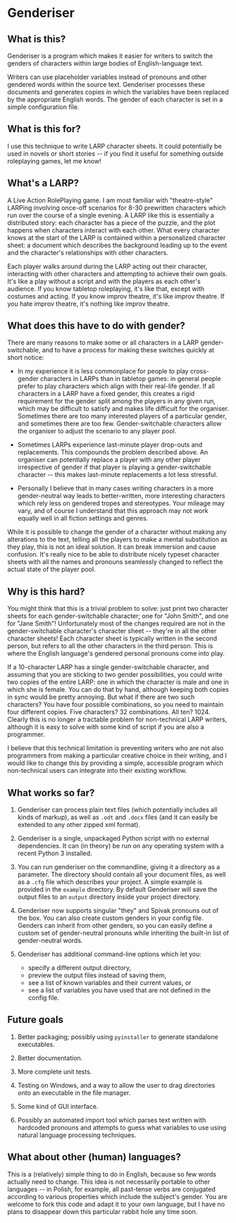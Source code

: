 Genderiser
==========

What is this?
-------------

Genderiser is a program which makes it easier for writers to switch the genders of characters within large bodies of English-language text.

Writers can use placeholder variables instead of pronouns and other gendered words within the source text. Genderiser processes these documents and generates copies in which the variables have been replaced by the appropriate English words. The gender of each character is set in a simple configuration file.

What is this for?
-----------------

I use this technique to write LARP character sheets.  It could potentially be used in novels or short stories -- if you find it useful for something outside roleplaying games, let me know!

What's a LARP?
--------------

A Live Action RolePlaying game. I am most familiar with "theatre-style" LARPing involving once-off scenarios for 8-30 prewritten characters which run over the course of a single evening.  A LARP like this is essentially a distributed story: each character has a piece of the puzzle, and the plot happens when characters interact with each other.  What every character knows at the start of the LARP is contained within a personalized character sheet: a document which describes the background leading up to the event and the character's relationships with other characters.

Each player walks around during the LARP acting out their character, interacting with other characters and attempting to achieve their own goals.  It's like a play without a script and with the players as each other's audience. If you know tabletop roleplaying, it's like that, except with costumes and acting. If you know improv theatre, it's like improv theatre. If you hate improv theatre, it's nothing like improv theatre.

What does this have to do with gender?
--------------------------------------

There are many reasons to make some or all characters in a LARP gender-switchable, and to have a process for making these switches quickly at short notice:

* In my experience it is less commonplace for people to play cross-gender characters in LARPs than in tabletop games: in general people prefer to play characters which align with their real-life gender. If all characters in a LARP have a fixed gender, this creates a rigid requirement for the gender split among the players in any given run, which may be difficult to satisfy and makes life difficult for the organiser. Sometimes there are too many interested players of a particular gender, and sometimes there are too few.  Gender-switchable characters allow the organiser to adjust the scenario to any player pool.

* Sometimes LARPs experience last-minute player drop-outs and replacements. This compounds the problem described above. An organiser can potentially replace a player with any other player irrespective of gender if that player is playing a gender-switchable character -- this makes last-minute replacements a lot less stressful.

* Personally I believe that in many cases writing characters in a more gender-neutral way leads to better-written, more interesting characters which rely less on gendered tropes and stereotypes. Your mileage may vary, and of course I understand that this approach may not work equally well in all fiction settings and genres.

While it is possible to change the gender of a character without making any alterations to the text, telling all the players to make a mental substitution as they play, this is not an ideal solution. It can break immersion and cause confusion. It's really nice to be able to distribute nicely typeset character sheets with all the names and pronouns seamlessly changed to reflect the actual state of the player pool.

Why is this hard?
-----------------

You might think that this is a trivial problem to solve: just print two character sheets for each gender-switchable character; one for "John Smith", and one for "Jane Smith"!  Unfortunately most of the changes required are not in the gender-switchable character's character sheet -- they're in all the other character sheets! Each character sheet is typically written in the second person, but refers to all the other characters in the third person. This is where the English language's gendered personal pronouns come into play.

If a 10-character LARP has a single gender-switchable character, and assuming that you are sticking to two gender possibilities, you could write two copies of the entire LARP: one in which the character is male and one in which she is female. You can do that by hand, although keeping both copies in sync would be pretty annoying. But what if there are two such characters? You have four possible combinations, so you need to maintain four different copies. Five characters? 32 combinations.  All ten?  1024.  Clearly this is no longer a tractable problem for non-technical LARP writers, although it is easy to solve with some kind of script if you are also a programmer.

I believe that this technical limitation is preventing writers who are not also programmers from making a particular creative choice in their writing, and I would like to change this by providing a simple, accessible program which non-technical users can integrate into their existing workflow.

What works so far?
------------------

1. Genderiser can process plain text files (which potentially includes all kinds of markup), as well as ``.odt`` and ``.docx`` files (and it can easily be extended to any other zipped xml format).

1. Genderiser is a single, unpackaged Python script with no external dependencies. It can (in theory) be run on any operating system with a recent Python 3 installed.

1. You can run genderiser on the commandline, giving it a directory as a parameter. The directory should contain all your document files, as well as a ``.cfg`` file which describes your project. A simple example is provided in the ``example`` directory. By default Genderiser will save the output files to an ``output`` directory inside your project directory.

1. Genderiser now supports singular "they" and Spivak pronouns out of the box. You can also create custom genders in your config file. Genders can inherit from other genders, so you can easily define a custom set of gender-neutral pronouns while inheriting the built-in list of gender-neutral words.

1. Genderiser has additional command-line options which let you:
    * specify a different output directory,
    * preview the output files instead of saving them,
    * see a list of known variables and their current values, or
    * see a list of variables you have used that are not defined in the config file.

Future goals
------------

1. Better packaging; possibly using ``pyinstaller`` to generate standalone executables.

1. Better documentation.

1. More complete unit tests.

1. Testing on Windows, and a way to allow the user to drag directories onto an executable in the file manager.

1. Some kind of GUI interface.

1. Possibly an automated import tool which parses text written with hardcoded pronouns and attempts to guess what variables to use using natural language processing techniques.

What about other (human) languages?
-----------------------------------

This is a (relatively) simple thing to do in English, because so few words actually need to change.  This idea is not necessarily portable to other languages -- in Polish, for example, all past-tense verbs are conjugated according to various properties which include the subject's gender.  You are welcome to fork this code and adapt it to your own language, but I have no plans to disappear down this particular rabbit hole any time soon.

